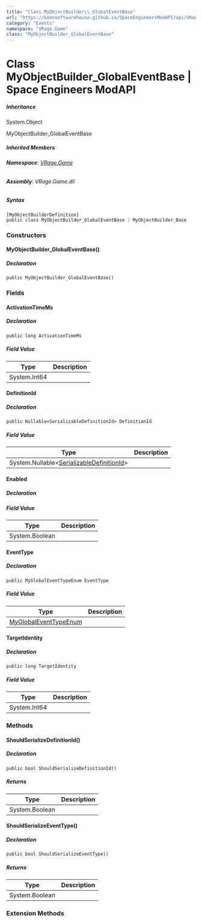 ```yaml
---
title: "Class MyObjectBuilder\\_GlobalEventBase"
url: "https://keensoftwarehouse.github.io/SpaceEngineersModAPI/api/VRage.Game.MyObjectBuilder_GlobalEventBase.html"
category: "Events"
namespace: "VRage.Game"
class: "MyObjectBuilder_GlobalEventBase"
---
```


# Class MyObjectBuilder\_GlobalEventBase | Space Engineers ModAPI

##### Inheritance

System.Object

MyObjectBuilder\_GlobalEventBase

##### Inherited Members

###### **Namespace**: [VRage.Game](https://keensoftwarehouse.github.io/SpaceEngineersModAPI/api/VRage.Game.html)

###### **Assembly**: VRage.Game.dll

##### Syntax

```
[MyObjectBuilderDefinition]
public class MyObjectBuilder_GlobalEventBase : MyObjectBuilder_Base
```

### Constructors

#### MyObjectBuilder\_GlobalEventBase()

##### Declaration

```
public MyObjectBuilder_GlobalEventBase()
```

### Fields

#### ActivationTimeMs

##### Declaration

```
public long ActivationTimeMs
```

##### Field Value

| Type | Description |
| --- | --- |
| System.Int64 |     |

#### DefinitionId

##### Declaration

```
public Nullable<SerializableDefinitionId> DefinitionId
```

##### Field Value

| Type | Description |
| --- | --- |
| System.Nullable<[SerializableDefinitionId](https://keensoftwarehouse.github.io/SpaceEngineersModAPI/api/VRage.ObjectBuilders.SerializableDefinitionId.html)\> |     |

#### Enabled

##### Declaration

##### Field Value

| Type | Description |
| --- | --- |
| System.Boolean |     |

#### EventType

##### Declaration

```
public MyGlobalEventTypeEnum EventType
```

##### Field Value

| Type | Description |
| --- | --- |
| [MyGlobalEventTypeEnum](https://keensoftwarehouse.github.io/SpaceEngineersModAPI/api/VRage.Game.MyGlobalEventTypeEnum.html) |     |

#### TargetIdentity

##### Declaration

```
public long TargetIdentity
```

##### Field Value

| Type | Description |
| --- | --- |
| System.Int64 |     |

### Methods

#### ShouldSerializeDefinitionId()

##### Declaration

```
public bool ShouldSerializeDefinitionId()
```

##### Returns

| Type | Description |
| --- | --- |
| System.Boolean |     |

#### ShouldSerializeEventType()

##### Declaration

```
public bool ShouldSerializeEventType()
```

##### Returns

| Type | Description |
| --- | --- |
| System.Boolean |     |

### Extension Methods